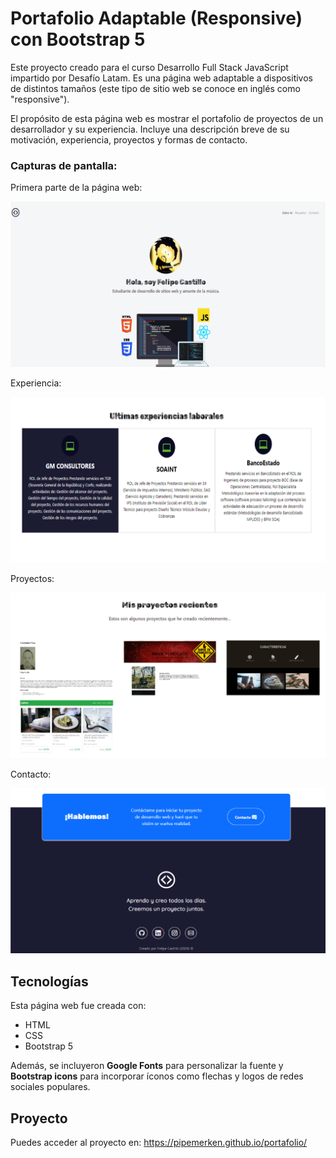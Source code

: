 # Portafolio Adaptable (Responsive) con Bootstrap 5

Este proyecto creado para el curso Desarrollo Full Stack JavaScript impartido por Desafío Latam. Es una página web adaptable a dispositivos de distintos tamaños (este tipo de sitio web se conoce en inglés como "responsive"). 

El propósito de esta página web es mostrar el portafolio de proyectos de un desarrollador y su experiencia. Incluye una descripción breve de su motivación, experiencia, proyectos y formas de contacto. 


### Capturas de pantalla:

Primera parte de la página web:

![Primera parte de la página web](./assets/img/readme/screenshot1.png)

Experiencia:

![Experiencia](./assets/img/readme/screenshot2.png)

Proyectos:

![Proyectos](./assets/img/readme/screenshot3.png)

Contacto:

![Contacto](./assets/img/readme/screenshot4.png)

## Tecnologías

Esta página web fue creada con:

* HTML
* CSS
* Bootstrap 5

Además, se incluyeron **Google Fonts** para personalizar la fuente y **Bootstrap icons** para incorporar íconos como flechas y logos de redes sociales populares. 

## Proyecto

Puedes acceder al proyecto en: https://pipemerken.github.io/portafolio/


